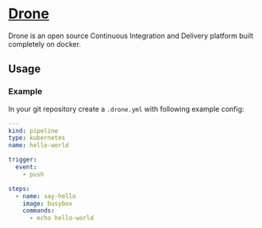 # [Drone](https://www.drone.io/)

Drone is an open source Continuous Integration and Delivery platform built completely on docker.

## Usage

### Example

In your git repository create a `.drone.yml` with following example config:

```yaml
---
kind: pipeline
type: kubernetes
name: hello-world

trigger:
  event:
    - push

steps:
  - name: say-hello
    image: busybox
    commands:
      - echo hello-world
```
